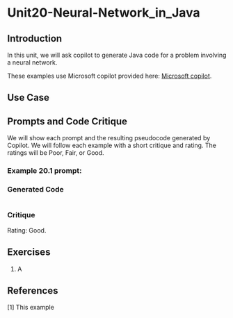 #  Unit20-Neural-Network_in_Java
## Introduction

In this unit, we will ask copilot to generate Java code for a problem involving a neural network.

These examples use Microsoft copilot provided here: [Microsoft copilot](https://copilot.microsoft.com/).

## Use Case

## Prompts and Code Critique

We will show each prompt and the resulting pseudocode generated by Copilot. We will follow each example
with a short critique and rating. The ratings will be Poor, Fair, or Good.

### Example 20.1 prompt:
### Generated Code
```

```

### Critique
Rating: Good.

## Exercises
1. A
## References
[1] This example

